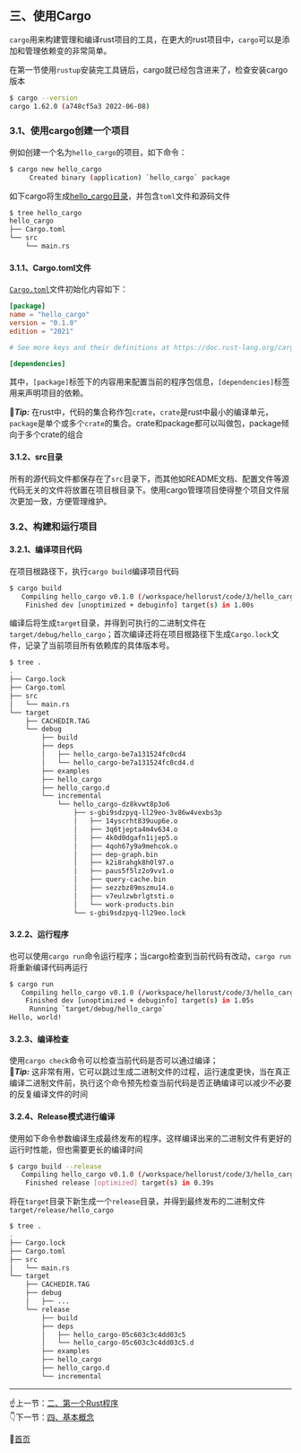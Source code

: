 ## 三、使用Cargo

`cargo`用来构建管理和编译rust项目的工具，在更大的rust项目中，`cargo`可以是添加和管理依赖变的非常简单。  

在第一节使用`rustup`安装完工具链后，cargo就已经包含进来了，检查安装cargo版本
```bash
$ cargo --version
cargo 1.62.0 (a748cf5a3 2022-06-08)
```

### 3.1、使用cargo创建一个项目

例如创建一个名为`hello_cargo`的项目，如下命令：
```bash
$ cargo new hello_cargo
     Created binary (application) `hello_cargo` package
```

如下cargo将生成[hello_cargo目录](../code/3/hello_cargo/)，并包含`toml`文件和源码文件
```bash
$ tree hello_cargo
hello_cargo
├── Cargo.toml
└── src
    └── main.rs
```

#### 3.1.1、Cargo.toml文件
[`Cargo.toml`](../code/3/hello_cargo/Cargo.toml)文件初始化内容如下：
```toml
[package]
name = "hello_cargo"
version = "0.1.0"
edition = "2021"

# See more keys and their definitions at https://doc.rust-lang.org/cargo/reference/manifest.html

[dependencies]

```


其中，`[package]`标签下的内容用来配置当前的程序包信息，`[dependencies]`标签用来声明项目的依赖。

💌***Tip:*** 在rust中，代码的集合称作包`crate`，`crate`是rust中最小的编译单元，`package`是单个或多个`crate`的集合。crate和package都可以叫做包，package倾向于多个crate的组合

#### 3.1.2、src目录
所有的源代码文件都保存在了`src`目录下，而其他如README文档、配置文件等源代码无关的文件将放置在项目根目录下。使用cargo管理项目使得整个项目文件层次更加一致，方便管理维护。

### 3.2、构建和运行项目

#### 3.2.1、编译项目代码
在项目根路径下，执行`cargo build`编译项目代码
```bash
$ cargo build
   Compiling hello_cargo v0.1.0 (/workspace/hellorust/code/3/hello_cargo)
    Finished dev [unoptimized + debuginfo] target(s) in 1.00s
```

编译后将生成`target`目录，并得到可执行的二进制文件在`target/debug/hello_cargo`；首次编译还将在项目根路径下生成`Cargo.lock`文件，记录了当前项目所有依赖库的具体版本号。
```bash
$ tree .
.
├── Cargo.lock
├── Cargo.toml
├── src
│   └── main.rs
└── target
    ├── CACHEDIR.TAG
    └── debug
        ├── build
        ├── deps
        │   ├── hello_cargo-be7a131524fc0cd4
        │   └── hello_cargo-be7a131524fc0cd4.d
        ├── examples
        ├── hello_cargo
        ├── hello_cargo.d
        └── incremental
            └── hello_cargo-dz8kvwt8p3o6
                ├── s-gbi9sdzpyq-ll29eo-3v86w4vexbs3p
                │   ├── 14yscrht839uup6e.o
                │   ├── 3q6tjepta4m4v634.o
                │   ├── 4k0d0dgafn1ijep5.o
                │   ├── 4qoh67y9a9mehcok.o
                │   ├── dep-graph.bin
                │   ├── k2i8rahgk8h0l97.o
                │   ├── paus5f5lz2o9vv1.o
                │   ├── query-cache.bin
                │   ├── sezzbz89mszmu14.o
                │   ├── v7eulzwbrlgtsti.o
                │   └── work-products.bin
                └── s-gbi9sdzpyq-ll29eo.lock
```

#### 3.2.2、运行程序
也可以使用`cargo run`命令运行程序；当cargo检查到当前代码有改动，`cargo run`将重新编译代码再运行
```bash
$ cargo run
   Compiling hello_cargo v0.1.0 (/workspace/hellorust/code/3/hello_cargo)
    Finished dev [unoptimized + debuginfo] target(s) in 1.05s
     Running `target/debug/hello_cargo`
Hello, world!
```

#### 3.2.3、编译检查
使用`cargo check`命令可以检查当前代码是否可以通过编译；  
💌***Tip:*** 这非常有用，它可以跳过生成二进制文件的过程，运行速度更快，当在真正编译二进制文件前，执行这个命令预先检查当前代码是否正确编译可以减少不必要的反复编译文件的时间


#### 3.2.4、Release模式进行编译

使用如下命令参数编译生成最终发布的程序。这样编译出来的二进制文件有更好的运行时性能，但也需要更长的编译时间
```bash
$ cargo build --release
   Compiling hello_cargo v0.1.0 (/workspace/hellorust/code/3/hello_cargo)
    Finished release [optimized] target(s) in 0.39s
```

将在`target`目录下新生成一个`release`目录，并得到最终发布的二进制文件`target/release/hello_cargo`  
```bash
$ tree .
.
├── Cargo.lock
├── Cargo.toml
├── src
│   └── main.rs
└── target
    ├── CACHEDIR.TAG
    ├── debug
    │   ├── ...
    └── release
        ├── build
        ├── deps
        │   ├── hello_cargo-05c603c3c4dd03c5
        │   └── hello_cargo-05c603c3c4dd03c5.d
        ├── examples
        ├── hello_cargo
        ├── hello_cargo.d
        └── incremental
```


------
☝️上一节：[二、第一个Rust程序](2.md)  
👇下一节：[四、基本概念](4.md)


🤞[首页](../README.md)
